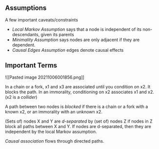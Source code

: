 ## Assumptions
A few important caveats/constraints
- *Local Markov Assumption* says that a node is independent of its non-descendants, given its parents
- *Minimality Assumption* says nodes are only adjacent if they are dependent.
- *Causal Edges Assumption* edges denote causal effects

## Important Terms
![[Pasted image 20211006001856.png]]

In a chain or a fork, x1 and x3 are associated until you condition on x2. It blocks the path. In an immorality, conditioning on x2 associates x1 and x2. (x2 is a *collider*)

A path between two nodes is *blocked* if there is a chain or a fork with a known x2, or an immorality with an unknown x2.

(Sets of) nodes X and Y are *d-separated* by (set of) nodes Z if nodes in Z block all paths between X and Y. If nodes are d-separated, then they are independent by the local Markov assumption.

*Causal association* flows through directed paths.